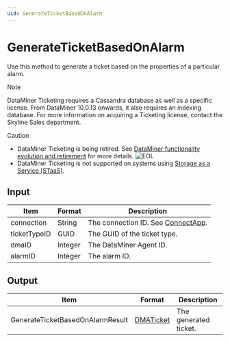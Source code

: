 ```yaml
---
uid: GenerateTicketBasedOnAlarm
---
```


# GenerateTicketBasedOnAlarm

Use this method to generate a ticket based on the properties of a particular alarm.

> [!NOTE]
> DataMiner Ticketing requires a Cassandra database as well as a specific license. From DataMiner 10.0.13 onwards, it also requires an indexing database. For more information on acquiring a Ticketing license, contact the Skyline Sales department.

> [!CAUTION]
>
> - DataMiner Ticketing is being retired. See [DataMiner functionality evolution and retirement](xref:Software_support_life_cycles) for more details. ![EOL](~/user-guide/images/EOL_Duo.png)
> - DataMiner Ticketing is not supported on systems using [Storage as a Service (STaaS)](xref:STaaS).

## Input

| Item         | Format  | Description                                          |
|--------------|---------|------------------------------------------------------|
| connection   | String  | The connection ID. See [ConnectApp](xref:ConnectApp). |
| ticketTypeID | GUID    | The GUID of the ticket type.                         |
| dmaID        | Integer | The DataMiner Agent ID.                              |
| alarmID      | Integer | The alarm ID.                                        |

## Output

| Item                             | Format                                             | Description           |
|----------------------------------|----------------------------------------------------|-----------------------|
| GenerateTicketBasedOnAlarmResult | [DMATicket](xref:DMATicket) | The generated ticket. |
